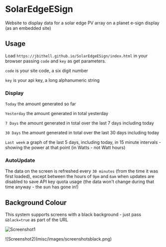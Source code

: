 # SolarEdgeESign
Website to display data for a solar edge PV array on a planet e-sign display (as an embedded site) 
## Usage
Load `https://jbithell.github.io/SolarEdgeESign/index.html` in your browser passing `code` and `key` as get parameters.

`code` is your site code, a six digit number

`key` is your api key, a long alphanumeric string

### Display
`Today` the amount generated so far

`Yesterday` the amount generated in total yesterday

`7 Days` the amount generated in total over the last 7 days including today

`30 Days`  the amount generated in total over the last 30 days including today

`Last week` a graph of the last 5 days, including today, in 15 minute intervals - showing the power at that point (in Watts - not Watt hours)

### AutoUpdate
The data on the screen is refreshed every `30 minutes` (from the time it was first loaded), except between the hours of `9pm` and `6am` when updates are disabled to save API key quota usage (the data won't change during that time anyway - the sun has gone in!)

## Background Colour

This system supports screens with a black background - just pass `&black=true` as part of the URL

![Screenshot1](misc/images/screenshots.png)

![Screenshot2)(misc/images/screenshotsblack.png)
